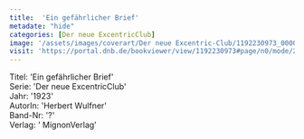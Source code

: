 ```yaml
---
title:  'Ein gefährlicher Brief'
metadate: "hide"
categories: [Der neue ExcentricClub]
image: '/assets/images/coverart/Der neue Excentric-Club/1192230973_00000010.jpg'
visit: 'https://portal.dnb.de/bookviewer/view/1192230973#page/n0/mode/2up'
---
```

Titel: 'Ein gefährlicher Brief' <br>
Serie: 'Der neue ExcentricClub' <br>
Jahr: '1923' <br>
AutorIn: 'Herbert Wulfner' <br>
Band-Nr: '?' <br>
Verlag: ' MignonVerlag'